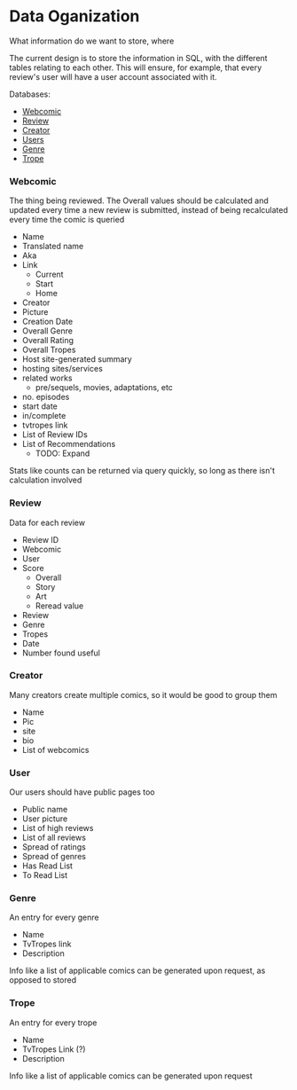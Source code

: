 # Data Oganization

What information do we want to store, where

The current design is to store the information in SQL, with the different tables relating to each other. This will ensure, for example, that every review's user will have a user account associated with it.

Databases:
- [Webcomic](#webcomic)
- [Review](#review)
- [Creator](#creator)
- [Users](#user)
- [Genre](#genre)
- [Trope](#trope)

### Webcomic
The thing being reviewed. The Overall values should be calculated and updated every time a new review is submitted, instead of being recalculated every time the comic is queried 

- Name
- Translated name
- Aka
- Link
    - Current
    - Start
    - Home
- Creator
- Picture
- Creation Date
- Overall Genre
- Overall Rating
- Overall Tropes
- Host site-generated summary
- hosting sites/services
- related works
    - pre/sequels, movies, adaptations, etc
- no. episodes
- start date
- in/complete
- tvtropes link
- List of Review IDs
- List of Recommendations 
    - TODO: Expand

Stats like counts can be returned via query quickly, so long as there isn't calculation involved

### Review
Data for each review

- Review ID
- Webcomic
- User
- Score
    - Overall
    - Story
    - Art
    - Reread value
- Review
- Genre
- Tropes
- Date
- Number found useful

### Creator
Many creators create multiple comics, so it would be good to group them

- Name
- Pic
- site
- bio
- List of webcomics

### User
Our users should have public pages too

- Public name
- User picture
- List of high reviews
- List of all reviews
- Spread of ratings
- Spread of genres
- Has Read List
- To Read List

### Genre
An entry for every genre

- Name
- TvTropes link
- Description

Info like a list of applicable comics can be generated upon request, as opposed to stored

### Trope
An entry for every trope

- Name
- TvTropes Link (?)
- Description

Info like a list of applicable comics can be generated upon request
